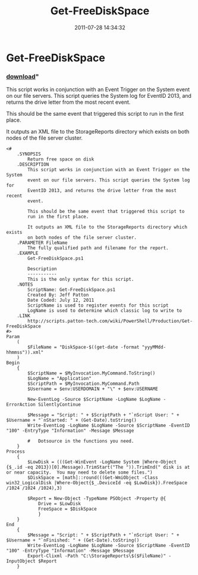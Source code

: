 ﻿---
pid:            2872
parent:         0
children:       
poster:         Jeff Patton
title:          Get-FreeDiskSpace
date:           2011-07-28 14:34:32
format:         posh
---

# Get-FreeDiskSpace

### [download](2872.ps1)"

This script works in conjunction with an Event Trigger on the System event on our file servers. This script queries the System log for EventID 2013, and returns the drive letter from the most recent event. 

This should be the same event that triggered this script to run in the first place.

It outputs an XML file to the StorageReports directory which exists on both nodes of the file server cluster.

```posh
<#
    .SYNOPSIS
        Return free space on disk
    .DESCRIPTION
        This script works in conjunction with an Event Trigger on the System
        event on our file servers. This script queries the System log for 
        EventID 2013, and returns the drive letter from the most recent 
        event. 
        
        This should be the same event that triggered this script to
        run in the first place.
        
        It outputs an XML file to the StorageReports directory which exists 
        on both nodes of the file server cluster.
    .PARAMETER FileName
        The fully qualified path and filename for the report.
    .EXAMPLE
        Get-FreeDiskSpace.ps1
        
        Description
        -----------
        This is the only syntax for this script.
    .NOTES
        ScriptName: Get-FreeDiskSpace.ps1
        Created By: Jeff Patton
        Date Coded: July 12, 2011
        ScriptName is used to register events for this script
        LogName is used to determine which classic log to write to
    .LINK
        http://scripts.patton-tech.com/wiki/PowerShell/Production/Get-FreeDiskSpace
#>
Param
    (
        $FileName = "DiskSpace-$((get-date -format "yyyMMdd-hhmmss")).xml"
    )
Begin
    {
        $ScriptName = $MyInvocation.MyCommand.ToString()
        $LogName = "Application"
        $ScriptPath = $MyInvocation.MyCommand.Path
        $Username = $env:USERDOMAIN + "\" + $env:USERNAME

        New-EventLog -Source $ScriptName -LogName $LogName -ErrorAction SilentlyContinue

        $Message = "Script: " + $ScriptPath + "`nScript User: " + $Username + "`nStarted: " + (Get-Date).toString()
        Write-EventLog -LogName $LogName -Source $ScriptName -EventID "100" -EntryType "Information" -Message $Message 

        #	Dotsource in the functions you need.
    }
Process
    {
        $LowDisk = (((Get-WinEvent -LogName System |Where-Object {$_.id -eq 2013})[0].Message).TrimStart("The ")).TrimEnd(" disk is at or near capacity.  You may need to delete some files.")
        $DiskSpace = [math]::round(((Get-WmiObject -Class win32_LogicalDisk |Where-Object{$_.DeviceId -eq $LowDisk}).FreeSpace /1024 /1024 /1024),3)

        $Report = New-Object -TypeName PSObject -Property @{
            Drive = $LowDisk
            FreeSpace = $DiskSpace
            }
    }
End
    {
        $Message = "Script: " + $ScriptPath + "`nScript User: " + $Username + "`nFinished: " + (Get-Date).toString()
        Write-EventLog -LogName $LogName -Source $ScriptName -EventID "100" -EntryType "Information" -Message $Message
        Export-Clixml -Path "C:\StorageReports\$($FileName)" -InputObject $Report
    }
```
